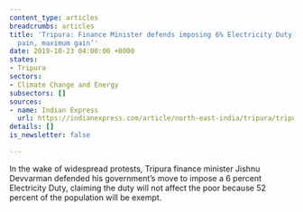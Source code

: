 ```yaml
---
content_type: articles
breadcrumbs: articles
title: 'Tripura: Finance Minister defends imposing 6% Electricity Duty, says ‘minimum
  pain, maximum gain’'
date: 2019-10-23 04:00:00 +0000
states:
- Tripura
sectors:
- Climate Change and Energy
subsectors: []
sources:
- name: Indian Express
  url: https://indianexpress.com/article/north-east-india/tripura/tripura-finance-minister-defends-imposing-6-electricity-duty-says-minimum-pain-maximum-gain/
details: []
is_newsletter: false

---
```

In the wake of widespread protests, Tripura finance minister Jishnu Devvarman defended his government’s move to impose a 6 percent Electricity Duty, claiming the duty will not affect the poor because 52 percent of the population will be exempt.

